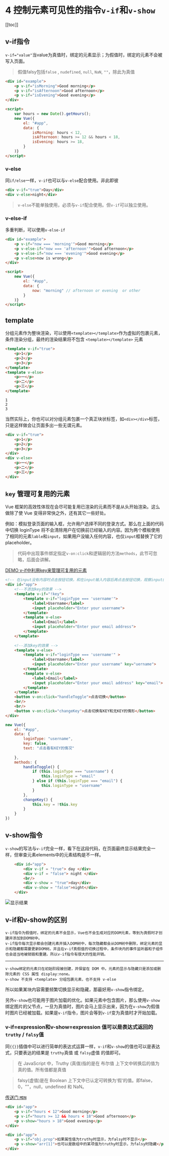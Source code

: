 # 4 控制元素可见性的指令`v-if`和`v-show`

[[toc]]

## v-if指令

`v-if="value"`当value为真值时，绑定的元素显示；为假值时，绑定的元素不会被写入页面。

>假值falsy包括`false` , `nudefined`, `null`, `NaN`, `""`，除此为真值

```html
<div id="example">
    <p v-if="isMorning">Good morning</p>
    <p v-if="isAfternoon">Good afternoon</p>
    <p v-if="isEvening">Good evening</p>
</div>

<script>
    var hours = new Date().getHours();
    new Vue({
        el: "#app",
        data: {
            isMorning: hours < 12,
            isAfternoon: hours >= 12 && hours < 18,
            isEvening: hours >= 18,
        }
    )}
</script>
```
### v-else

同`if/else`一样，`v-if`也可以与`v-else`配合使用。非此即彼
```html
<div v-if="true">Day</div>
<div v-else>night</div>
```
>`v-else`不能单独使用，必须与`v-if`配合使用。但`v-if`可以独立使用。

### v-else-if

多重判断，可以使用`v-else-if`
```html
<div id="example">
    <p v-if="now === 'morning'">Good morning</p>
    <p v-else-if="now === 'afternoon'">Good afternoon</p>
    <p v-else-if="now === 'evening'">Good evening</p>
    <p v-else>now is wrong</p>
</div>
```
```html
<script>
    new Vue({
        el: "#app",
        data: {
            now: "morning" // afternoon or evening  or other
        }
    )}
</script>
```

## template

分组元素作为整块渲染，可以使用`<template></template>`作为虚拟的包裹元素，条件渲染分组，最终的渲染结果将不包含 `<template></template>` 元素
```html
<template v-if="true">
    <p>1</p>
    <p>2</p>
    <p>3</p>
</template>
<template v-else>
    <p>一</p>
    <p>二</p>
    <p>三</p>
</template>
```
    1
    2
    3

当然实际上，你也可以对分组元素包裹一个真正块状标签，如`<div></div>`标签，只是这样做会让页面多出一些无谓元素。
```html
<div v-if="true">
    <p>1</p>
    <p>2</p>
    <p>3</p>
</div>
<div v-else>
    <p>一</p>
    <p>二</p>
    <p>三</p>
</div>
```

## `key` 管理可复用的元素

Vue 框架的高效性体现在会尽可能复用已渲染的元素而不是从头开始渲染。这么做除了使 Vue 变得非常快之外，还有其它一些好处。

例如：模拟登录页面的输入框，允许用户选择不同的登录方式。那么在上面的代码中切换 loginType 将不会清除用户在切换前已经输入的内容。因为两个模板使用了相同的元素`lable`和`input`，如果用户没输入任何内容，也仅`input`框替换了它的 placeholder。

>代码中出现事件绑定指定`v-on:click`和逻辑层的方法`methods`，此节可忽略，后面会讲解。

[DEMO v-if中利用key来管理可复用的元素](https://jsrun.net/JsXKp/edit)

```html
<!-- 在input没有内容时点击按钮切换，和在input输入内容后再点击按钮切换，观察input的值变化 -->
<div id="app">
    <!--不添加key的效果 -->    
    <template v-if="!key">
        <template v-if="loginType === 'username'">
            <label>Username</label>
            <input placeholder="Enter your username">
        </template>
        <template v-else>
            <label>Email</label>
            <input placeholder="Enter your email address">
        </template>
    </template>
    
    <!--添加key的效果 -->
    <template v-else>
        <template v-if="loginType === 'username'" >
            <label>Username</label>
            <input placeholder="Enter your username" key="uername">
        </template>
        <template v-else>
            <label>Email</label>
            <input placeholder="Enter your email address" key="email">
        </template>
    </template>
    <button v-on:click="handleToggle">点击切换</button>
    <br/>
    <br/>
    <button v-on:click="changeKey">点击切换有KEY和无KEY的情形</button>
</div>
```
```js
new Vue({
    el: "#app",
    data: {
        loginType: "username",
        key: false,
        text: "点击看有KEY的情况"
        
    },
    methods: {
        handleToggle() {
            if (this.loginType === "username") {
                this.loginType = "email"
            } else if (this.loginType === "email") {
                this.loginType = "username"
            }
        },
        changeKey() {
            this.key = !this.key
        }
    }
})
```

## v-show指令

`v-show`的写法与`v-if`完全一样，看下在这段代码，在页面最终显示结果完全一样，但审查元素elements中的元素结构是不一样。

```html
    <div id="app">
        <div v-if = "true"> day </div>
        <div v-if = "false"> night </div>
        <br/>
        <div v-show = "true">day</div>
        <div v-show = "false">night</div>
    </div>
```
![显示结果](../image/show.png)

## v-if和v-show的区别

    v-if指令为假值时，绑定的元素不会显示，Vue也不会生成对应的DOM元素，等到为真假时才创建并添加到DOM树中。
    v-if指令每次显示都会创建元素并插入DOM树中，每次隐藏都会从DOM树中删除，绑定元素的显示和隐藏都需要更新DOM树。并且在v-if真假值的切换过程中，条件块内的事件监听器和子组件也会适当地被销毁和重建。所以v-if指令有很大的性能开销。
---
    v-show绑定的元素只在初始阶段被创建，并保留在 DOM 中。元素的显示与隐藏只是添加或删除元素的 CSS 属性 display:none。
    v-show 不支持 <template> 分组包裹元素，也不支持 v-else

所以如果某块内容需要频繁切换显示和隐藏，那最好用`v-show`指令绑定。

另外`v-show`也可能用于图片加载的优化。如果元素中包含图片，那么使用`v-show`绑定图片的父节点，一旦为真值时，图片会马上显示出来，因为在`v-show`为假值时图片已经被加载。如果是`v-if`指令，图片会等到`v-if`变为真值时才开始加载。

### v-if=expression和v-show=expression 值可以是表达式返回的`truthy` / `falsy`值

同`{{}}`插值中可以进行简单的表达式运算一样，`v-if`和`v-show`的值也可以是表达式，只要表达的结果是 `truthy`真值 或 `falsy`虚值 的值即可。
> 在 JavaScript 中，Truthy (真值)指的是在 布尔值 上下文中转换后的值为真的值。所有值都是真值

>falsy(虚值)是在 Boolean 上下文中已认定可转换为‘假‘的值。即false，0，""，null，undefined 和 NaN。

[传送门 `MDN`](https://developer.mozilla.org/zh-CN/docs/Glossary/Truthy)

```html
<div id="app">
    <p v-if="hours < 12">Good morning</p>
    <p v-if="hours >= 12 && hours < 18">Good afternoon</p>
    <p v-show="hours > 18">Good evening</p>
</div>
```

```html
<div id="app">
    <p v-if="obj.prop">如果属性值为truthy时显示，为falsy时不显示</p>
    <p v-show="arr[1]">也可以是数组中的某项值为truthy时显示，为falsy时隐藏</p>
</div>
```



